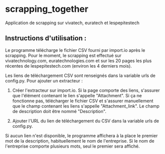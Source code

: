 # scrapping_together
Application de scrapping sur vivatech, euratech et lespepitestech
<br/>

## Instructions d'utilisation : 

Le programme télécharge le fichier CSV fourni par import.io après le scrapping. Pour le moment, le scrapping est effectué sur vivatechnology.com, euratechnologies.com et sur les 20 pages les plus récentes de lespepitestech.com (environ les 4 derniers mois).

Les liens de téléchargement CSV sont renseignés dans la variable urls de config.py. Pour ajouter un extracteur :

1. 	Créer l'extracteur sur import.io. Si la page comporte des liens, s'assurer que l'élément contenant le lien s'appelle "Attachment". Si ça ne fonctionne pas, télécharger le fichier CSV et s'assurer manuellement que le champ contenant les liens s'appelle "Attachment_link". Le champ de description doit être nommé "Description".  

2. 	Ajouter l'URL du lien de téléchargement du CSV dans la variable urls de config.py.

Si aucun lien n'est disponible, le programme affichera à la place le premier mot de la description, habituellement le nom de l'entreprise. Si le nom de l'entreprise comporte plusieurs mots, seul le premier sera affiché.